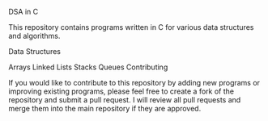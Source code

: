 DSA in C

This repository contains programs written in C for various data structures and algorithms.

Data Structures

Arrays
Linked Lists
Stacks
Queues
Contributing

If you would like to contribute to this repository by adding new programs or improving existing programs, please feel free to create a fork of the repository and submit a pull request. 
I will review all pull requests and merge them into the main repository if they are approved.
